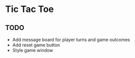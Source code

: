 # Tic Tac Toe

## TODO
- Add message board for player turns and game outcomes
- Add reset game button
- Style game window

